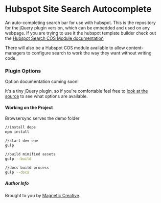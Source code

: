 # Hubspot Site Search Autocomplete

An auto-completing search bar for use with hubspot.  This is the repository for the jQuery plugin version, which can be embedded and used on any webpage.  If you are trying to use it the hubspot template builder check out the [Hubspot Search COS Module documentation](https://magn3tic.github.io/hubspot-site-search-autocomplete/hubspot-cos-module.html)

There will also be a Hubspot COS module available to allow content-managers to configure search to work the way they want without writing code.


### Plugin Options

Option documentation coming soon!

It's a tiny jQuery plugin, so if you're comfortable feel free to [look at the source](https://github.com/magn3tic/hubspot-site-search-autocomplete/blob/master/src/js/hubspot-autocomplete.js) to see what options are available.



#### Working on the Project

Browsersync serves the demo folder

``` bash
//install deps
npm install

//start dev env
gulp

//build minified assets
gulp --build

//docs build process
gulp --docs

```


##### Author Info

Brought to you by [Magnetic Creative](https://magneticcreative.com).